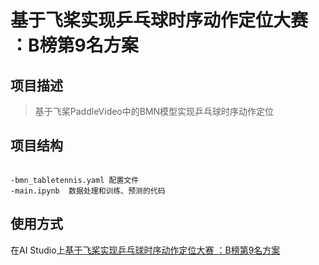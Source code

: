 # 基于飞桨实现乒乓球时序动作定位大赛 ：B榜第9名方案


## 项目描述
> 基于飞桨PaddleVideo中的BMN模型实现乒乓球时序动作定位

## 项目结构
```

-bmn_tabletennis.yaml 配置文件
-main.ipynb  数据处理和训练、预测的代码
```
## 使用方式
在AI Studio上[基于飞桨实现乒乓球时序动作定位大赛 ：B榜第9名方案
](https://aistudio.baidu.com/aistudio/projectdetail/3526641)  

